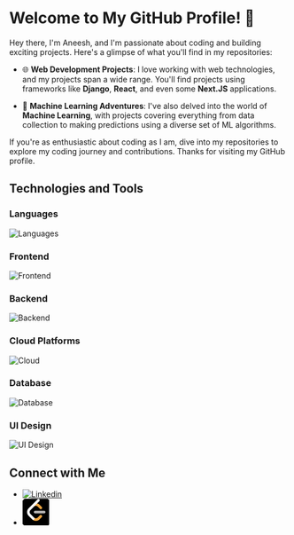 # Welcome to My GitHub Profile! 👋

Hey there, I'm Aneesh, and I'm passionate about coding and building exciting projects. Here's a glimpse of what you'll find in my repositories:

- 🌐 **Web Development Projects**: I love working with web technologies, and my projects span a wide range. You'll find projects using frameworks like **Django**, **React**, and even some **Next.JS** applications.

- 🤖 **Machine Learning Adventures**: I've also delved into the world of **Machine Learning**, with projects covering everything from data collection to making predictions using a diverse set of ML algorithms. 

If you're as enthusiastic about coding as I am, dive into my repositories to explore my coding journey and contributions. Thanks for visiting my GitHub profile.

## Technologies and Tools

### Languages
![Languages](https://skillicons.dev/icons?i=py,js&theme=dark)

### Frontend
![Frontend](https://skillicons.dev/icons?i=html,css,js,react,nextjs)

### Backend
![Backend](https://skillicons.dev/icons?i=nodejs,django)

### Cloud Platforms
![Cloud](https://skillicons.dev/icons?i=gcp,firebase,vercel)
### Database
![Database](https://skillicons.dev/icons?i=mysql,mongodb)

### UI Design
![UI Design](https://skillicons.dev/icons?i=figma)

## Connect with Me
- [![Linkedin](https://skillicons.dev/icons?i=linkedin)](https://www.linkedin.com/in/aneeshpatne/)
- [![Leetcode](img/lc.png)](https://leetcode.com/aneeshpatne/)

